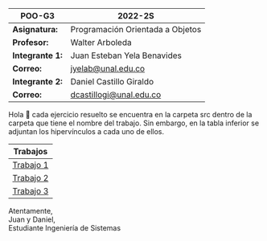 
| POO-G3 | 2022-2S |
| --- | --- |
| **Asignatura:** | Programación Orientada a Objetos |
| **Profesor:** | Walter Arboleda |
| **Integrante 1:** | Juan Esteban Yela Benavides |
| **Correo:** | jyelab@unal.edu.co |
| **Integrante 2:** | Daniel Castillo Giraldo  |
| **Correo:** | dcastillogi@unal.edu.co |


Hola 👋 cada ejercicio resuelto se encuentra en la carpeta src dentro de la carpeta que tiene el nombre del trabajo. Sin embargo, en la tabla inferior se adjuntan los hipervínculos a cada uno de ellos.

| Trabajos |
| --- |
| [Trabajo 1](https://github.com/danielcgiraldo/POO_grupal/tree/main/Trabajo%201/src) |
| [Trabajo 2](https://github.com/danielcgiraldo/POO_grupal/tree/main/Trabajo%202/src) |
| [Trabajo 3](https://github.com/danielcgiraldo/POO_grupal/tree/main/Trabajo%203/src) |

Atentamente,\
Juan y Daniel,\
Estudiante Ingeniería de Sistemas
